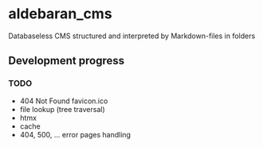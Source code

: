 # aldebaran_cms
Databaseless CMS structured and interpreted by Markdown-files in folders

## Development progress

### TODO
- 404 Not Found favicon.ico
- file lookup (tree traversal)
- htmx
- cache
- 404, 500, ... error pages handling
